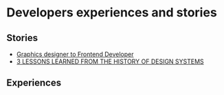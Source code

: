 # Developers experiences and stories

## Stories

* [Graphics designer to Frontend Developer](https://medium.freecodecamp.org/graphic-designer-to-front-end-developer-7be7bfd6a46c)
* [3 LESSONS LEARNED FROM THE HISTORY OF DESIGN SYSTEMS](https://www.invisionapp.com/blog/3-lessons-learned-history-design-systems/)

## Experiences
